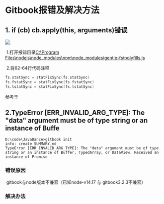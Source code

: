 # Gitbook报错及解决方法

## 1. if (cb) cb.apply(this, arguments)错误

![](.gitbook/assets/Quicker\_20211014\_012237.png)

​ 1.打开报错目录[C:\Program Files\nodejs\node_modules\npm\node_modules\gentle-fs\polyfills.js](https://github.com/bei66/gitbook/tree/4fe5718c4cb568837395cc8e27714f975fff0785/Program%20Files/nodejs/node_modules/npm/node_modules/gentle-fs/polyfills.js)

​ 2.将62-64行代码注释

```c
fs.statSync = statFixSync(fs.statSync)
fs.fstatSync = statFixSync(fs.fstatSync)
fs.lstatSync = statFixSync(fs.lstatSync)
```

[参考于](https://yimouleng.com/2020/09/28/if-cb-cb-applythis-arguments-error/)

## 2.TypeError \[ERR_INVALID_ARG_TYPE]: The "data" argument must be of type string or an instance of Buffe

```
D:\code\JavaDance>gitbook init
info: create SUMMARY.md
TypeError [ERR_INVALID_ARG_TYPE]: The "data" argument must be of type string or an instance of Buffer, TypedArray, or DataView. Received an instance of Promise
```

### **错误原因**

​ gitbook与node版本不兼容（已知node-v14.17 与 gitbook3.2.3不兼容）

### **解决办法**
